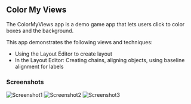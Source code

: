 ## Color My Views
The ColorMyViews app is a demo game app that lets users click to color boxes and the background.

This app demonstrates the following views and techniques:

- Using the Layout Editor to create layout
- In the Layout Editor: Creating chains, aligning objects, using baseline alignment for labels

### Screenshots
![Screenshot1](https://res.cloudinary.com/kuforiji/image/upload/v1559322903/Screenshot_1559322860.png)
![Screenshot2](https://res.cloudinary.com/kuforiji/image/upload/v1559323043/Screenshot_1559323035.png)
![Screenshot3](https://res.cloudinary.com/kuforiji/image/upload/v1559322903/Screenshot_1559322870.png)

